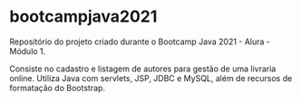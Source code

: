 # bootcampjava2021
Repositório do projeto criado durante o Bootcamp Java 2021 - Alura - Módulo 1.

Consiste no cadastro e listagem de autores para gestão de uma livraria online.
Utiliza Java com servlets, JSP, JDBC e MySQL, além de recursos de formatação do Bootstrap.
